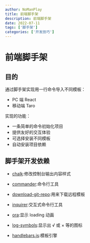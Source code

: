 ```yaml
---
author: NoManPlay
title: 前端脚手架
description: 前端脚手架
date: 2022-07-11
tags: ['脚手架']
categories: ['开发技巧']
---
```


# 前端脚手架

## 目的

通过脚手架实现用一行命令导入不同模板：

- PC 端 React
- 移动端 Taro

实现的功能：

- 一条简单的命令初始化项目
- 提供友好的交互体验
- 可选择安装不同模板
- 自动安装项目依赖

## 脚手架开发依赖

- [chalk](https://www.npmjs.com/package/chalk):修改控制台输出内容样式
- [commander](https://www.npmjs.com/package/commander):命令行工具

- [download-git-repo](https://www.npmjs.com/package/download-git-repo):用来下载远程模板
- [inquirer](https://www.npmjs.com/package/inquirer):交互式命令行工具
- [ora](https://www.npmjs.com/package/ora):显示 loading 动画
- [log-symbols](https://www.npmjs.com/package/log-symbols):显示出 √ 或 × 等的图标
- [handlebars.js](https://www.npmjs.com/package/handlebars):模板引擎
